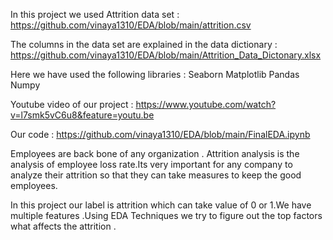 In this project we used Attrition data set : https://github.com/vinaya1310/EDA/blob/main/attrition.csv

The columns in the data set are explained in the data dictionary : https://github.com/vinaya1310/EDA/blob/main/Attrition_Data_Dictonary.xlsx

Here we have used the following libraries :
Seaborn
Matplotlib
Pandas
Numpy

Youtube video of our project : https://www.youtube.com/watch?v=l7smk5vC6u8&feature=youtu.be

Our code : https://github.com/vinaya1310/EDA/blob/main/FinalEDA.ipynb

Employees are back bone of any organization . Attrition analysis is the analysis of employee loss rate.Its very important for any company to analyze their attrition so that they can take measures to keep the good employees.

In this project our label is attrition which can take value of 0 or 1.We have multiple features .Using EDA Techniques we try to figure out the top factors what affects the attrition .

